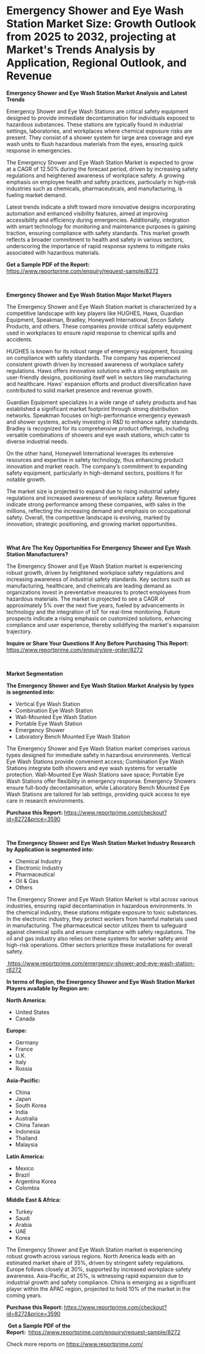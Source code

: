 <p><h1>Emergency Shower and Eye Wash Station Market Size: Growth Outlook from 2025 to 2032, projecting at Market's Trends Analysis by Application, Regional Outlook, and Revenue</h1></p><p><strong>Emergency Shower and Eye Wash Station Market Analysis and Latest Trends</strong></p>
<p><p>Emergency Shower and Eye Wash Stations are critical safety equipment designed to provide immediate decontamination for individuals exposed to hazardous substances. These stations are typically found in industrial settings, laboratories, and workplaces where chemical exposure risks are present. They consist of a shower system for large area coverage and eye wash units to flush hazardous materials from the eyes, ensuring quick response in emergencies.</p><p>The Emergency Shower and Eye Wash Station Market is expected to grow at a CAGR of 12.50% during the forecast period, driven by increasing safety regulations and heightened awareness of workplace safety. A growing emphasis on employee health and safety practices, particularly in high-risk industries such as chemicals, pharmaceuticals, and manufacturing, is fueling market demand. </p><p>Latest trends indicate a shift toward more innovative designs incorporating automation and enhanced visibility features, aimed at improving accessibility and efficiency during emergencies. Additionally, integration with smart technology for monitoring and maintenance purposes is gaining traction, ensuring compliance with safety standards. This market growth reflects a broader commitment to health and safety in various sectors, underscoring the importance of rapid response systems to mitigate risks associated with hazardous materials.</p></p>
<p><strong>Get a Sample PDF of the Report:&nbsp;</strong> <a href="https://www.reportprime.com/enquiry/request-sample/8272?utm_campaign=3382&utm_medium=2&utm_source=Github&utm_content=ia&utm_term=19032025&utm_id=emergency-shower-and-eye-wash-station">https://www.reportprime.com/enquiry/request-sample/8272</a></p>
<p>&nbsp;</p>
<p><strong>Emergency Shower and Eye Wash Station Major Market Players</strong></p>
<p><p>The Emergency Shower and Eye Wash Station market is characterized by a competitive landscape with key players like HUGHES, Haws, Guardian Equipment, Speakman, Bradley, Honeywell International, Encon Safety Products, and others. These companies provide critical safety equipment used in workplaces to ensure rapid response to chemical spills and accidents.</p><p>HUGHES is known for its robust range of emergency equipment, focusing on compliance with safety standards. The company has experienced consistent growth driven by increased awareness of workplace safety regulations. Haws offers innovative solutions with a strong emphasis on user-friendly designs, positioning itself well in sectors like manufacturing and healthcare. Haws' expansion efforts and product diversification have contributed to solid market presence and revenue growth.</p><p>Guardian Equipment specializes in a wide range of safety products and has established a significant market footprint through strong distribution networks. Speakman focuses on high-performance emergency eyewash and shower systems, actively investing in R&D to enhance safety standards. Bradley is recognized for its comprehensive product offerings, including versatile combinations of showers and eye wash stations, which cater to diverse industrial needs.</p><p>On the other hand, Honeywell International leverages its extensive resources and expertise in safety technology, thus enhancing product innovation and market reach. The company’s commitment to expanding safety equipment, particularly in high-demand sectors, positions it for notable growth. </p><p>The market size is projected to expand due to rising industrial safety regulations and increased awareness of workplace safety. Revenue figures indicate strong performance among these companies, with sales in the millions, reflecting the increasing demand and emphasis on occupational safety. Overall, the competitive landscape is evolving, marked by innovation, strategic positioning, and growing market opportunities.</p></p>
<p>&nbsp;</p>
<p><strong>What Are The Key Opportunities For Emergency Shower and Eye Wash Station Manufacturers?</strong></p>
<p><p>The Emergency Shower and Eye Wash Station market is experiencing robust growth, driven by heightened workplace safety regulations and increasing awareness of industrial safety standards. Key sectors such as manufacturing, healthcare, and chemicals are leading demand as organizations invest in preventative measures to protect employees from hazardous materials. The market is projected to see a CAGR of approximately 5% over the next five years, fueled by advancements in technology and the integration of IoT for real-time monitoring. Future prospects indicate a rising emphasis on customized solutions, enhancing compliance and user experience, thereby solidifying the market's expansion trajectory.</p></p>
<p><strong>Inquire or Share Your Questions If Any Before Purchasing This Report:</strong> <a href="https://www.reportprime.com/enquiry/pre-order/8272?utm_campaign=3382&utm_medium=2&utm_source=Github&utm_content=ia&utm_term=19032025&utm_id=emergency-shower-and-eye-wash-station">https://www.reportprime.com/enquiry/pre-order/8272</a></p>
<p>&nbsp;</p>
<p><strong>Market Segmentation</strong></p>
<p><strong>The Emergency Shower and Eye Wash Station Market Analysis by types is segmented into:</strong></p>
<p><ul><li>Vertical Eye Wash Station</li><li>Combination Eye Wash Station</li><li>Wall-Mounted Eye Wash Station</li><li>Portable Eye Wash Station</li><li>Emergency Shower</li><li>Laboratory Bench Mounted Eye Wash Station</li></ul></p>
<p><p>The Emergency Shower and Eye Wash Station market comprises various types designed for immediate safety in hazardous environments. Vertical Eye Wash Stations provide convenient access; Combination Eye Wash Stations integrate both showers and eye wash systems for versatile protection. Wall-Mounted Eye Wash Stations save space; Portable Eye Wash Stations offer flexibility in emergency response. Emergency Showers ensure full-body decontamination, while Laboratory Bench Mounted Eye Wash Stations are tailored for lab settings, providing quick access to eye care in research environments.</p></p>
<p><strong>Purchase this Report:&nbsp;</strong><a href="https://www.reportprime.com/checkout?id=8272&price=3590&utm_campaign=3382&utm_medium=2&utm_source=Github&utm_content=ia&utm_term=19032025&utm_id=emergency-shower-and-eye-wash-station">https://www.reportprime.com/checkout?id=8272&price=3590</a></p>
<p>&nbsp;</p>
<p><strong>The Emergency Shower and Eye Wash Station Market Industry Research by Application is segmented into:</strong></p>
<p><ul><li>Chemical Industry</li><li>Electronic Industry</li><li>Pharmaceutical</li><li>Oil & Gas</li><li>Others</li></ul></p>
<p><p>The Emergency Shower and Eye Wash Station Market is vital across various industries, ensuring rapid decontamination in hazardous environments. In the chemical industry, these stations mitigate exposure to toxic substances. In the electronic industry, they protect workers from harmful materials used in manufacturing. The pharmaceutical sector utilizes them to safeguard against chemical spills and ensure compliance with safety regulations. The oil and gas industry also relies on these systems for worker safety amid high-risk operations. Other sectors prioritize these installations for overall safety.</p></p>
<p><a href="https://www.reportprime.com/emergency-shower-and-eye-wash-station-r8272?utm_campaign=3382&utm_medium=2&utm_source=Github&utm_content=ia&utm_term=19032025&utm_id=emergency-shower-and-eye-wash-station">&nbsp;https://www.reportprime.com/emergency-shower-and-eye-wash-station-r8272</a></p>
<p><strong>In terms of Region, the Emergency Shower and Eye Wash Station Market Players available by Region are:</strong></p>
<p>
    <p> <strong> North America: </strong>
        <ul>
            <li>United States</li>
            <li>Canada</li>
        </ul>
        </p> 
    <p> <strong> Europe: </strong>
        <ul>
            <li>Germany</li>
            <li>France</li>
            <li>U.K.</li>
            <li>Italy</li>
            <li>Russia</li>
        </ul>
        </p> 
    <p> <strong> Asia-Pacific: </strong>
        <ul>
            <li>China</li>
            <li>Japan</li>
            <li>South Korea</li>
            <li>India</li>
            <li>Australia</li>
            <li>China Taiwan</li>
            <li>Indonesia</li>
            <li>Thailand</li>
            <li>Malaysia</li>
        </ul>
        </p> 
    <p> <strong> Latin America: </strong>
        <ul>
            <li>Mexico</li>
            <li>Brazil</li>
            <li>Argentina Korea</li>
            <li>Colombia</li>
        </ul>
        </p> 
    <p> <strong> Middle East & Africa: </strong>
        <ul>
            <li>Turkey</li>
            <li>Saudi</li>
            <li>Arabia</li>
            <li>UAE</li>
            <li>Korea</li>
        </ul>
    </p>
    </p>
<p><p>The Emergency Shower and Eye Wash Station market is experiencing robust growth across various regions. North America leads with an estimated market share of 35%, driven by stringent safety regulations. Europe follows closely at 30%, supported by increased workplace safety awareness. Asia-Pacific, at 25%, is witnessing rapid expansion due to industrial growth and safety compliance. China is emerging as a significant player within the APAC region, projected to hold 10% of the market in the coming years.</p></p>
<p><strong>Purchase this Report: </strong><a href="https://www.reportprime.com/checkout?id=8272&price=3590&utm_campaign=3382&utm_medium=2&utm_source=Github&utm_content=ia&utm_term=19032025&utm_id=emergency-shower-and-eye-wash-station">https://www.reportprime.com/checkout?id=8272&price=3590</a></p>
<p>&nbsp;<strong>Get a Sample PDF of the Report:&nbsp;&nbsp;</strong><a href="https://www.reportprime.com/enquiry/request-sample/8272?utm_campaign=3382&utm_medium=2&utm_source=Github&utm_content=ia&utm_term=19032025&utm_id=emergency-shower-and-eye-wash-station">https://www.reportprime.com/enquiry/request-sample/8272</a></p>
<p><strong></strong></p>
<p>Check more reports on <a href="https://www.reportprime.com/?utm_campaign=3382&utm_medium=2&utm_source=Github&utm_content=ia&utm_term=19032025&utm_id=emergency-shower-and-eye-wash-station">https://www.reportprime.com/</a></p>